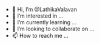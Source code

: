 - 👋 Hi, I’m @LathikaValavan
- 👀 I’m interested in ...
- 🌱 I’m currently learning ...
- 💞️ I’m looking to collaborate on ...
- 📫 How to reach me ...

<!---
LathikaValavan/LathikaValavan is a ✨ special ✨ repository because its `README.md` (this file) appears on your GitHub profile.
You can click the Preview link to take a look at your changes.
--->
